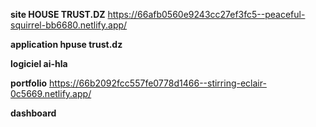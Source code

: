  **site HOUSE TRUST.DZ**
https://66afb0560e9243cc27ef3fc5--peaceful-squirrel-bb6680.netlify.app/

**application hpuse trust.dz**


**logiciel ai-hla**


**portfolio**
https://66b2092fcc557fe0778d1466--stirring-eclair-0c5669.netlify.app/

**dashboard**

